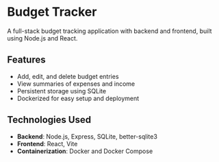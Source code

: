 # Budget Tracker

A full-stack budget tracking application with backend and frontend, built using Node.js and React.

## Features
- Add, edit, and delete budget entries
- View summaries of expenses and income
- Persistent storage using SQLite
- Dockerized for easy setup and deployment

## Technologies Used
- **Backend**: Node.js, Express, SQLite, better-sqlite3
- **Frontend**: React, Vite
- **Containerization**: Docker and Docker Compose

